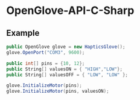 # OpenGlove-API-C-Sharp

## Example

```csharp
public OpenGlove glove = new HapticsGlove();
glove.OpenPort("COM3", 9600);

public int[] pins = {10, 12};
public String[] valuesON = { "HIGH","LOW"};
public String[] valuesOFF = { "LOW", "LOW" };

glove.InitializeMotor(pins);
glove.InitializeMotor(pins, valuesON);

```
